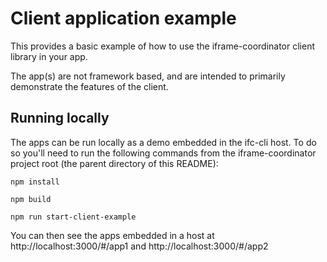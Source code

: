 # Client application example

This provides a basic example of how to use the iframe-coordinator client library in your app.

The app(s) are not framework based, and are intended to primarily demonstrate the features of the client.

## Running locally

The apps can be run locally as a demo embedded in the ifc-cli host. To do so you'll need to run the following
commands from the iframe-coordinator project root (the parent directory of this README):

`npm install`

`npm build`

`npm run start-client-example`

You can then see the apps embedded in a host at http://localhost:3000/#/app1 and http://localhost:3000/#/app2

